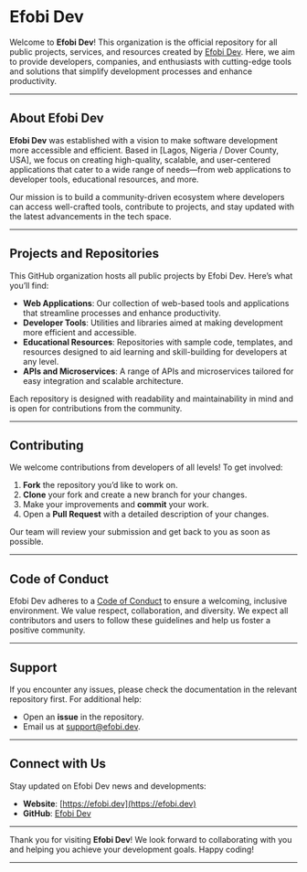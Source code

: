 # Efobi Dev

Welcome to **Efobi Dev**! This organization is the official repository for all public projects, services, and resources created by [Efobi Dev](https://efobi.dev). Here, we aim to provide developers, companies, and enthusiasts with cutting-edge tools and solutions that simplify development processes and enhance productivity.

---

## About Efobi Dev

**Efobi Dev** was established with a vision to make software development more accessible and efficient. Based in [Lagos, Nigeria / Dover County, USA], we focus on creating high-quality, scalable, and user-centered applications that cater to a wide range of needs—from web applications to developer tools, educational resources, and more.

Our mission is to build a community-driven ecosystem where developers can access well-crafted tools, contribute to projects, and stay updated with the latest advancements in the tech space.

---

## Projects and Repositories

This GitHub organization hosts all public projects by Efobi Dev. Here’s what you’ll find:

- **Web Applications**: Our collection of web-based tools and applications that streamline processes and enhance productivity.
- **Developer Tools**: Utilities and libraries aimed at making development more efficient and accessible.
- **Educational Resources**: Repositories with sample code, templates, and resources designed to aid learning and skill-building for developers at any level.
- **APIs and Microservices**: A range of APIs and microservices tailored for easy integration and scalable architecture.

Each repository is designed with readability and maintainability in mind and is open for contributions from the community.

---

## Contributing

We welcome contributions from developers of all levels! To get involved:

1. **Fork** the repository you’d like to work on.
2. **Clone** your fork and create a new branch for your changes.
3. Make your improvements and **commit** your work.
4. Open a **Pull Request** with a detailed description of your changes.

Our team will review your submission and get back to you as soon as possible.

---

## Code of Conduct

Efobi Dev adheres to a [Code of Conduct](https://github.com/efobi-dev/.github/blob/main/CODE_OF_CONDUCT.md) to ensure a welcoming, inclusive environment. We value respect, collaboration, and diversity. We expect all contributors and users to follow these guidelines and help us foster a positive community.

---

## Support

If you encounter any issues, please check the documentation in the relevant repository first. For additional help:

- Open an **issue** in the repository.
- Email us at [support@efobi.dev](mailto:support@efobi.dev).

---

## Connect with Us

Stay updated on Efobi Dev news and developments:

- **Website**: [https://efobi.dev](https://efobi.dev)
- **GitHub**: [Efobi Dev](https://github.com/efobi-dev)

---

Thank you for visiting **Efobi Dev**! We look forward to collaborating with you and helping you achieve your development goals. Happy coding!

---
